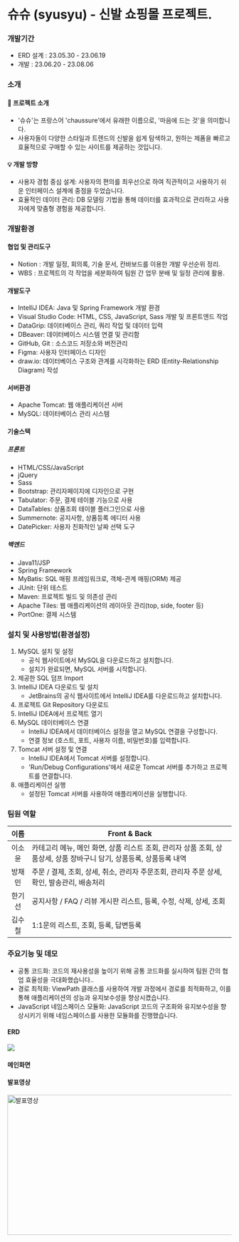 # 슈슈 (syusyu) - 신발 쇼핑몰 프로젝트. 

### 개발기간
* ERD 설계 : 23.05.30 - 23.06.19 
* 개발 : 23.06.20 - 23.08.06

### 소개
#### 🌟 프로젝트 소개
* '슈슈'는 프랑스어 'chaussure'에서 유래한 이름으로, '마음에 드는 것'을 의미합니다.
* 사용자들이 다양한 스타일과 트렌드의 신발을 쉽게 탐색하고, 원하는 제품을 빠르고 효율적으로 구매할 수 있는 사이트를 제공하는 것입니다.

#### 💡 개발 방향
* 사용자 경험 중심 설계: 사용자의 편의를 최우선으로 하여 직관적이고 사용하기 쉬운 인터페이스 설계에 중점을 두었습니다.
* 효율적인 데이터 관리: DB 모델링 기법을 통해 데이터를 효과적으로 관리하고 사용자에게 맞춤형 경험을 제공합니다.

### 개발환경
#### 협업 및 관리도구
- Notion : 개발 일정, 회의록, 기술 문서, 칸바보드를 이용한 개발 우선순위 정리.
- WBS : 프로젝트의 각 작업을 세분화하여 팀원 간 업무 분배 및 일정 관리에 활용.

#### 개발도구
- IntelliJ IDEA: Java 및 Spring Framework 개발 환경
- Visual Studio Code: HTML, CSS, JavaScript, Sass 개발 및 프론트엔드 작업
- DataGrip: 데이터베이스 관리, 쿼리 작업 및 데이터 입력
- DBeaver: 데이터베이스 시스템 연결 및 관리함
- GitHub, Git : 소스코드 저장소와 버전관리
- Figma: 사용자 인터페이스 디자인
- draw.io: 데이터베이스 구조와 관계를 시각화하는 ERD (Entity-Relationship Diagram) 작성

#### 서버환경
- Apache Tomcat: 웹 애플리케이션 서버
- MySQL: 데이터베이스 관리 시스템

#### 기술스택
##### 프론트
- HTML/CSS/JavaScript
- jQuery
- Sass 
- Bootstrap: 관리자페이지에 디자인으로 구현
- Tabulator: 주문, 결제 테이블 기능으로 사용
- DataTables: 상품조회 테이블 플러그인으로 사용
- Summernote: 공지사항, 상품등록 에디터 사용
- DatePicker: 사용자 친화적인 날짜 선택 도구

##### 백엔드
- Java11/JSP
- Spring Framework 
- MyBatis: SQL 매핑 프레임워크로, 객체-관계 매핑(ORM) 제공
- JUnit: 단위 테스트
- Maven: 프로젝트 빌드 및 의존성 관리
- Apache Tiles: 웹 애플리케이션의 레이아웃 관리(top, side, footer 등)
- PortOne: 결제 시스템

### 설치 및 사용방법(환경설정)
1. MySQL 설치 및 설정
   - 공식 웹사이트에서 MySQL을 다운로드하고 설치합니다.
   - 설치가 완료되면, MySQL 서버를 시작합니다.
2. 제공한 SQL 덤프 Import
3. IntelliJ IDEA 다운로드 및 설치
   - JetBrains의 공식 웹사이트에서 IntelliJ IDEA를 다운로드하고 설치합니다.
4. 프로젝트 Git Repository 다운로드
5. IntelliJ IDEA에서 프로젝트 열기
6. MySQL 데이터베이스 연결
   - IntelliJ IDEA에서 데이터베이스 설정을 열고 MySQL 연결을 구성합니다.
   - 연결 정보 (호스트, 포트, 사용자 이름, 비밀번호)를 입력합니다.
7. Tomcat 서버 설정 및 연결
   - IntelliJ IDEA에서 Tomcat 서버를 설정합니다.
   - 'Run/Debug Configurations'에서 새로운 Tomcat 서버를 추가하고 프로젝트를 연결합니다.
8. 애플리케이션 실행
   - 설정된 Tomcat 서버를 사용하여 애플리케이션을 실행합니다.
  
### 팀원 역할
| 이름   | Front & Back             |
|:-----:|--------------------------------------------------------------------------------------|
| 이소윤 | 카테고리 메뉴, 메인 화면, 상품 리스트 조회, 관리자 상품 조회, 상품상세, 상품 장바구니 담기, 상품등록, 상품등록 내역|
| 방채민 | 주문 / 결제, 조회, 상세, 취소, 관리자 주문조회, 관리자 주문 상세, 확인, 발송관리, 배송처리|
| 한기선 | 공지사항 / FAQ / 리뷰 게시판 리스트, 등록, 수정, 삭제, 상세, 조회|
| 김수철 | 1:1문의 리스트, 조회, 등록, 답변등록|

### 주요기능 및 데모
* 공통 코드화: 코드의 재사용성을 높이기 위해 공통 코드화를 실시하여 팀원 간의 협업 효율성을 극대화했습니다..
* 경로 최적화: ViewPath 클래스를 사용하여 개발 과정에서 경로를 최적화하고, 이를 통해 애플리케이션의 성능과 유지보수성을 향상시켰습니다.
* JavaScript 네임스페이스 모듈화: JavaScript 코드의 구조화와 유지보수성을 향상시키기 위해 네임스페이스를 사용한 모듈화를 진행했습니다.

#### ERD
<img src="https://github.com/cdplayground/syusyu/assets/86580625/4394b1dc-c4d5-4e29-adb5-dd7e4b6cf129">


#### 메인화면



#### 발표영상
<a href="https://youtu.be/H8s0jUxJAV4?t=3">
    <img src="https://github.com/cdplayground/syusyu/assets/86580625/0eaf44cc-20cf-4127-9798-52349ad505c0" width="560" height="315" alt="발표영상">
</a>
